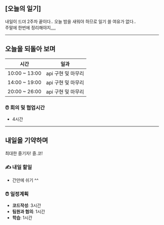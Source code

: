 ## [오늘의 일기]
내일이 드뎌 2주차 끝이다.. 오늘 밤을 새워야 하므로 일기 쓸 여유가 없다..  
주말에 한번에 정리해야지,,,,

---

## 오늘을 되돌아 보며

| 시간 | 일과 |
| --- | --- |
| 10:00 ~ 13:00 | api 구현 및 마무리  |
| 14:00 ~ 19:00 | api 구현 및 마무리  |
| 20:00 ~ 26:00 | api 구현 및 마무리  |


### ⏰ 회의 및 협업시간

- 4시간


---

## 내일을 기약하며

최대한 즐기자! 즐.코!

### ✍️ 내일 할일

- 간만에 쉬기 ^^

### ⏰ 일정계획

- **코드작성**: 3시간
- **팀원과 협의**: 1시간
- **학습**: 1시간